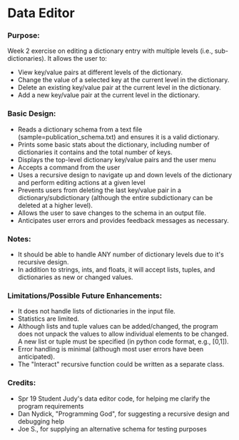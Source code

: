 # Data Editor

### Purpose:
Week 2 exercise on editing a dictionary entry with multiple levels (i.e., sub-dictionaries).  It allows the user to:

* View key/value pairs at different levels of the dictionary.
* Change the value of a selected key at the current level in the dictionary.
* Delete an existing key/value pair at the current level in the dictionary.
* Add a new key/value pair at the current level in the dictionary.

### Basic Design:

* Reads a dictionary schema from a text file (sample=publication_schema.txt) and ensures it is a valid dictionary.
* Prints some basic stats about the dictionary, including number of dictionaries it contains and the total number of keys.
* Displays the top-level dictionary key/value pairs and the user menu
* Accepts a command from the user
* Uses a recursive design to navigate up and down levels of the dictionary and perform editing actions at a given level
* Prevents users from deleting the last key/value pair in a dictionary/subdictionary (although the entire subdictionary can be deleted at a higher level).
* Allows the user to save changes to the schema in an output file.
* Anticipates user errors and provides feedback messages as necessary.

### Notes:

* It should be able to handle ANY number of dictionary levels due to it's recursive design.
* In addition to strings, ints, and floats, it will accept lists, tuples, and dictionaries as new or changed values.

### Limitations/Possible Future Enhancements:
* It does not handle lists of dictionaries in the input file.
* Statistics are limited. 
* Although lists and tuple values can be added/changed, the program does not unpack the values to allow individual elements to be changed.  A new list or tuple must be specified (in python code format, e.g., [0,1]).
* Error handling is minimal (although most user errors have been anticipated).
* The "Interact" recursive function could be written as a separate class.

### Credits:

* Spr 19 Student Judy's data editor code, for helping me clarify the program requirements
* Dan Nydick, "Programming God", for suggesting a recursive design and debugging help
* Joe S., for supplying an alternative schema for testing purposes 

